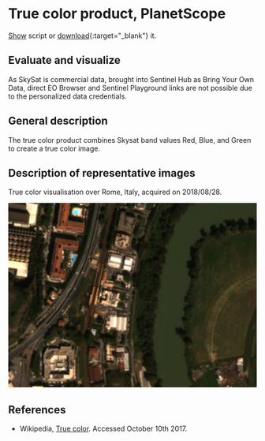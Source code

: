 # True color product, PlanetScope

<a href="#" id='togglescript'>Show</a> script or [download](script.js){:target="_blank"} it.
<div id='script_view' style="display:none">
{% highlight javascript %}
      {% include_relative script.js %}
{% endhighlight %}
</div>

## Evaluate and visualize

As SkySat is commercial data, brought into Sentinel Hub as Bring Your Own Data, direct EO Browser and Sentinel Playground links are not possible due to the personalized data credentials.   

## General description

The true color product combines Skysat band values Red, Blue, and Green to create a true color image.

## Description of representative images

True color visualisation over Rome, Italy, acquired on 2018/08/28.

![Small true color image, on 8.10.2017.](fig/skysat_true_color.jpeg)


## References
 - Wikipedia, [True color](https://en.wikipedia.org/wiki/False_color#True_color). Accessed October 10th 2017.
